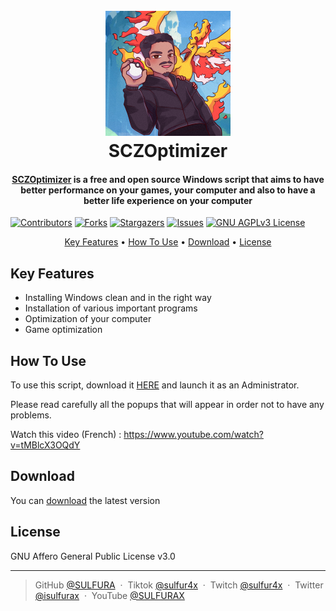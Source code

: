## 
<h1 align="center">
  <br>
  <a href="https://github.com/SULFURA/SCZOptimizer"><img src="https://raw.githubusercontent.com/SULFURA/SCZOptimizer/main/files/Logo.png" alt="SCZOptimizer" width="200"></a>
  <br>
  SCZOptimizer
  <br>
</h1>

<h4 align="center"><a href="https://github.com/SULFURA/SCZOptimizer/releases/latest" target="_blank">SCZOptimizer</a> is a free and open source Windows script that aims to have better performance on your games, your computer and also to have a better life experience on your computer </h4>

[![Contributors][contributors-shield]][contributors-url]
[![Forks][forks-shield]][forks-url]
[![Stargazers][stars-shield]][stars-url]
[![Issues][issues-shield]][issues-url]
[![GNU AGPLv3 License][license-shield]][license-url]

<p align="center">
  <a href="#key-features">Key Features</a> •
  <a href="#how-to-use">How To Use</a> •
  <a href="#download">Download</a> •
  <a href="#license">License</a>
</p>

## Key Features

* Installing Windows clean and in the right way
* Installation of various important programs
* Optimization of your computer  
* Game optimization

## How To Use

To use this script, download it <a href="https://github.com/SULFURA/SCZOptimizer/releases/latest" target="_blank">HERE</a> and launch it as an Administrator.

Please read carefully all the popups that will appear in order not to have any problems.

Watch this video (French) : https://www.youtube.com/watch?v=tMBlcX3OQdY

## Download

You can [download](https://github.com/SULFURA/SCZOptimizer/releases/latest) the latest version

## License

GNU Affero General Public License v3.0

---

> GitHub [@SULFURA](https://github.com/SULFURA) &nbsp;&middot;&nbsp;
> Tiktok [@sulfur4x](https://www.tiktok.com/@sulfur4x) &nbsp;&middot;&nbsp;
> Twitch [@sulfur4x](https://www.twitch.tv/sulfur4x) &nbsp;&middot;&nbsp;
> Twitter [@isulfurax](https://twitter.com/isulfurax) &nbsp;&middot;&nbsp;
> YouTube [@SULFURAX](https://youtube.com/SULFURAX)

<!-- MARKDOWN LINKS & IMAGES -->
<!-- https://www.markdownguide.org/basic-syntax/#reference-style-links -->
[contributors-shield]: https://img.shields.io/github/contributors/SULFURA/SCZOptimizer.svg?style=for-the-badge
[contributors-url]: https://github.com/SULFURA/SCZOptimizer/graphs/contributors
[forks-shield]: https://img.shields.io/github/forks/SULFURA/SCZOptimizer.svg?style=for-the-badge
[forks-url]: https://github.com/SULFURA/SCZOptimizer/network/members
[stars-shield]: https://img.shields.io/github/stars/SULFURA/SCZOptimizer.svg?style=for-the-badge
[stars-url]: https://github.com/SULFURA/SCZOptimizer/stargazers
[issues-shield]: https://img.shields.io/github/issues/SULFURA/SCZOptimizer.svg?style=for-the-badge
[issues-url]: https://github.com/SULFURA/SCZOptimizer/issues
[license-shield]: https://img.shields.io/github/license/SULFURA/SCZOptimizer.svg?style=for-the-badge
[license-url]: https://github.com/SULFURA/SCZOptimizer/blob/main/LICENCE.md
